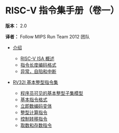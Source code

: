 # RISC-V 指令集手册（卷一）
**版本：** 2.0

**译者：** Follow MIPS Run Team 2012 团队
- [介绍](introduction/README.md)
  - [RISC-V ISA 概述](introduction/overview.md)
  - [指令长度编码格式](introduction/instr-leng-encoding.md)
  - [异常，自陷和中断](introduction/exceptions.md)


- [RV32I 基本整型指令集](rv32i/README.md)
  - [程序员可见的基本整型子集模型](rv32i/programmers-model.md)
  - [基本指令格式](rv32i/base-instr-formats.md)
  - [立即数编码变体](rv32i/imm-encoding-vars.md)
  - [整型计算指令](rv32i/int-comp-instrs.md)
  - [控制转移指令](rv32i/ctrl-tran-instrs.md)
  - [取数和存数指令](rv32i/load-store-instrs.md)

